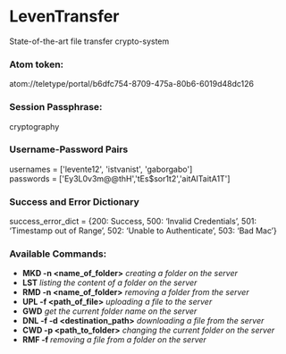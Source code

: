 # LevenTransfer
State-of-the-art file transfer crypto-system

### Atom token:  
atom://teletype/portal/b6dfc754-8709-475a-80b6-6019d48dc126

### Session Passphrase:  
cryptography

### Username-Password Pairs
usernames = ['levente12', 'istvanist', 'gaborgabo']  
passwords = ['Ey3L0v3m@@thH','tEs$sor1t2','aitAITaitA1T']

### Success and Error Dictionary
success_error_dict = {200: Success, 500: ‘Invalid Credentials’, 501: ‘Timestamp out of Range’, 502: ‘Unable to Authenticate’, 503: ‘Bad Mac’}

### Available Commands:  
* **MKD -n <name_of_folder>**  *creating a folder on the server*  
* **LST**  *listing the content of a folder on the server*  
* **RMD -n <name_of_folder>**  *removing a folder from the server*  
* **UPL -f <path_of_file>**  *uploading a file to the server*  
* **GWD**  *get the current folder name on the server*  
* **DNL -f <filename> -d <destination_path>**  *downloading a file from the server*  
* **CWD -p <path_to_folder>**  *changing the current folder on the server*  
* **RMF -f <filename>**  *removing a file from a folder on the server*  
